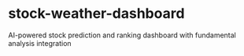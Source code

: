 # stock-weather-dashboard
AI-powered stock prediction and ranking dashboard with fundamental analysis integration
